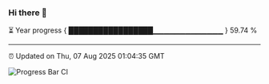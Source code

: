 ### Hi there 👋

⏳ Year progress { █████████████████▁▁▁▁▁▁▁▁▁▁▁▁▁ } 59.74 %

---

⏰ Updated on Thu, 07 Aug 2025 01:04:35 GMT

![Progress Bar CI](https://github.com/Shyam-Makwana/GitHub-Actions-Demo/workflows/Progress%20Bar%20CI/badge.svg)
